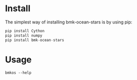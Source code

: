 # Install


The simplest way of installing bmk-ocean-stars is by using pip:  
```python
pip install Cython
pip install numpy
pip install bmk-ocean-stars  
```



# Usage
`bmkos --help`
